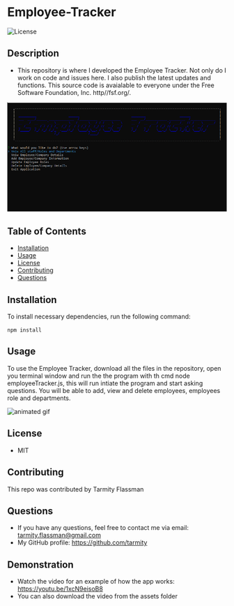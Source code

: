 # Employee-Tracker
![License](https://img.shields.io/github/license/tarmity/employee-tracker)

  ## Description
  * This repository is where I developed the Employee Tracker. Not only do I work on code and issues here. I also publish the latest updates and functions. This source code is avaialable to everyone under the Free Software Foundation, Inc. http//fsf.org/.
  
  ![img](./assets/employeeTracker.png)
  

  ## Table of Contents
  * [Installation](#installation)
  * [Usage](#Usage)
  * [License](#License)
  * [Contributing](#Contributing)
  * [Questions](#Questions)
  

  ## Installation
  To install necessary dependencies, run the following command:
  
    npm install

  ## Usage
  To use the Employee Tracker, download all the files in the repository, open you terminal window and run the the program with th cmd node employeeTracker.js, this will run intiate the program and start asking questions. You will be able to add, view and delete employees, employees role and departments.
  
  ![animated gif](https://github.com/Tarmity/employee-tracker/blob/master/assets/EmployTrackGif.gif)

  ## License
  * MIT

  ## Contributing
  This repo was contributed by Tarmity Flassman

  ## Questions
  * If you have any questions, feel free to contact me via email: tarmity.flassman@gmail.com
  * My GitHub profile: https://github.com/tarmity

  ## Demonstration 
  * Watch the video for an example of how the app works: https://youtu.be/1xcN9eisoB8
  * You can also download the video from the assets folder

